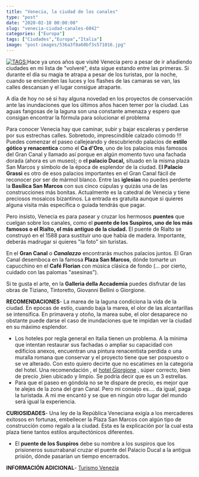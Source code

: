 ```yaml
---
title: "Venecia, la ciudad de los canales"
type: "post"
date: "2020-02-10 00:00:00"
slug: "venecia-ciudad-canales-6042"
categories: ["Europa"]
tags: ["Ciudades","Europa","Italia"]
image: "post-images/536a3f8a60bf3s571016.jpg"
---
```


[ ![ TAGS:](post-images/536a3f8a60bf3s571016.jpg "canales de Venecia by martino.pizzol")](https://www.flickr.com/photos/martinopizzol/996742295/sizes/l/in/photostream/)Hace ya unos años que visité Venecia pero a pesar de ir añadiendo ciudades en mi lista de "volveré", ésta sigue estando entre las primeras. Si durante el día su magia te atrapa a pesar de los turistas, por la noche, cuando se encienden las luces y los flashes de las camaras se van, las calles descansan y el lugar consigue atraparte.  
  
A día de hoy no sé si hay alguna novedad en los proyectos de conservación ante las inundaciones que los últimos años hacen temer por la ciudad. Las aguas fangosas de la laguna son una constante amenaza y espero que consigan encontrar la fórmula para solucionar el problema  
  
Para conocer Venecia hay que caminar, subir y bajar escaleras y perderse por sus estrechas calles. Sobretodo, imprescindible calzado cómodo !!! Puedes comenzar el paseo callejeando y descubriendo palacios de **estilo gótico y renacentica** como el **Ca d'Oro**, uno de los palacios más famosos del Gran Canal y llamado así porque en algún momento tuvo una fachada dorada (ahora es un museo); o e**l palacio Ducal,** situado en la misma plaza San Marcos y símbolo de la época de esplendor de la ciudad. E**l Palacio Grassi** es otro de esos palacios importantes en el Gran Canal fácil de reconocer por ser de mármol blanco. Entre las **iglesias**  no puedes perderte la **Basílica San Marcos** con sus cinco cúpulas y quizás una de las construcciones más bonitas. Actualmente es la catedral de Venecia y tiene preciosos mosaicos bizantinos. La entrada es gratuita aunque si quieres alguna visita más específica o guiada tendrás que pagar.  
  
Pero insisto, Venecia es para pasear y cruzar los hermosos **puentes** que cuelgan sobre los canales, como el **puente de los Suspiros, uno de los más famosos o el Rialto, el más antiguo de la ciudad.** El puente de Rialto se construyó en el 1588 para sustituir uno que había de madera. Importante, deberás madrugar si quieres "la foto" sin turistas.  
  
En el **Gran Canal** o ***Canalazzo*** encontrarás muchos palacios juntos. El Gran Canal desemboca en la famosa **Plaza San Marcos**, dónde tomarte un capucchino en el **Café Florian** con música clásica de fondo (... por cierto, cuidado con las palomas "asesinas").  
  
Si te gusta el arte, en la **Galleria della Accademia** puedes disfrutar de las obras de Tiziano, Tintoretto, Giovanni Bellini o Giorgione.  
  
**RECOMENDACIONES**- La marea de la laguna condiciona la vida de la ciudad. En epocas de estío, cuando baja la marea, el olor de las alcantarillas se intensifica. En primavera y otoño, la marea sube, el olor desaparece no obstante puede darse el caso de inundaciones que te impidan ver la ciudad en su máximo esplendor.
- Los hoteles por regla general en Italia tienen un problema. A la mínima que intentan restaurar sus fachadas o ampliar su capacidad con edificios anexos, encuentran una pintura renacentista perdida o una muralla romana que conservar y el proyecto tiene que ser pospuesto o se ve alterado. Con esto quiero decirte que no escatimes en la categoria del hotel. Una recomendación , el [hotel Giorgione](https://www.booking.com/hotel/it/giorgione.en.html?aid=1294466&no_rooms=1&group_adults=2) , súper correcto, bien de precio ,bien ubicado y limpio. Se podría decir que es un 3 estrellas.
- Para que el paseo en góndola no se te dispare de precio, es mejor que te alejes de la zona del gran Canal. Pero mi consejo es.... da igual, paga la turistada. A mi me encantó y se que en ningún otro lugar del mundo será igual la experiencia.

**CURIOSIDADES**- Una ley de la República Veneciana exigía a los mercaderes exitosos en fortunas, embellecer la Plaza San Marcos con algún tipo de construcción como regalo a la ciudad. Esta es la explicación por la cual esta plaza tiene tantos estilos arquitectónicos diferentes.
- El **puente de los Suspiros** debe su nombre a los suspiros que los prisioneros susurrabanal cruzar el puente del Palacio Ducal a la antigua prisión, dónde pasarían un tiempo encerrados.

**INFORMACIÓN ADICIONAL**- [Turismo Venezia ](http://www.turismovenezia.it/)